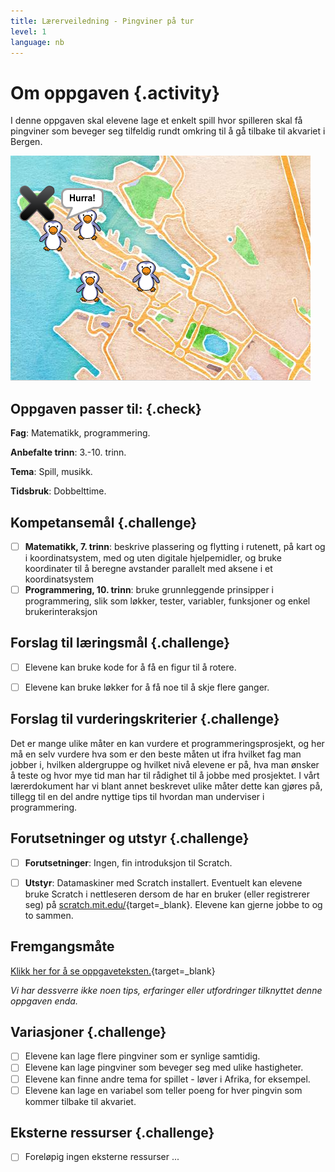 ```yaml
---
title: Lærerveiledning - Pingviner på tur
level: 1
language: nb
---
```


# Om oppgaven {.activity}
I denne oppgaven skal elevene lage et enkelt spill hvor spilleren skal få pingviner som beveger seg tilfeldig rundt omkring til å gå tilbake til akvariet i Bergen.

![](pingviner_pa_tur.png)


## Oppgaven passer til: {.check}
 __Fag__: Matematikk, programmering.

__Anbefalte trinn__: 3.-10. trinn.

__Tema__: Spill, musikk.

__Tidsbruk__: Dobbelttime.

## Kompetansemål {.challenge}
- [ ]  __Matematikk, 7. trinn__: beskrive plassering og flytting i rutenett, på kart og i koordinatsystem, med og uten digitale hjelpemidler, og bruke koordinater til å beregne avstander parallelt med aksene i et koordinatsystem
- [ ]  __Programmering, 10. trinn__: bruke grunnleggende prinsipper i programmering, slik som løkker, tester, variabler, funksjoner og enkel brukerinteraksjon

## Forslag til læringsmål {.challenge}

- [ ]  Elevene kan bruke kode for å få en figur til å rotere.
- [ ]  Elevene kan bruke løkker for å få noe til å skje flere ganger.


## Forslag til vurderingskriterier {.challenge}
Det er mange ulike måter en kan vurdere et programmeringsprosjekt, og her må en selv vurdere hva som er den beste måten ut ifra hvilket fag man jobber i, hvilken aldergruppe og hvilket nivå elevene er på, hva man ønsker å teste og hvor mye tid man har til rådighet til å jobbe med prosjektet. I vårt lærerdokument har vi blant annet beskrevet ulike måter dette kan gjøres på, tillegg til en del andre nyttige tips til hvordan man underviser i programmering.

## Forutsetninger og utstyr {.challenge}
- [ ]  __Forutsetninger__: Ingen, fin introduksjon til Scratch.

- [ ] __Utstyr__: Datamaskiner med Scratch installert. Eventuelt kan elevene bruke Scratch i nettleseren dersom de har en bruker (eller registrerer seg) på [scratch.mit.edu/](http://scratch.mit.edu/){target=_blank}. Elevene kan gjerne jobbe to og to sammen.

## Fremgangsmåte
[Klikk her for å se oppgaveteksten.](../pingviner_pa_tur/pingviner_pa_tur.html){target=_blank}

_Vi har dessverre ikke noen tips, erfaringer eller utfordringer tilknyttet denne oppgaven enda._

## Variasjoner {.challenge}
- [ ]  Elevene kan lage flere pingviner som er synlige samtidig.
- [ ]  Elevene kan lage pingviner som beveger seg med ulike hastigheter.
- [ ]  Elevene kan finne andre tema for spillet - løver i Afrika, for eksempel.
- [ ]  Elevene kan lage en variabel som teller poeng for hver pingvin som kommer tilbake til akvariet.

## Eksterne ressurser {.challenge}
- [ ] Foreløpig ingen eksterne ressurser ...
